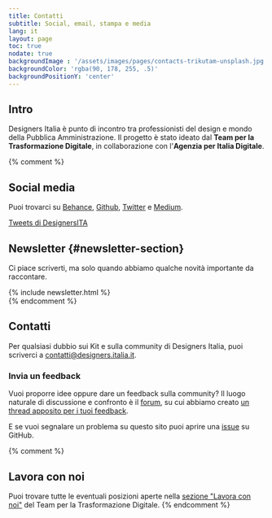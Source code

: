 ```yaml
---
title: Contatti
subtitle: Social, email, stampa e media
lang: it
layout: page
toc: true
nodate: true
backgroundImage : '/assets/images/pages/contacts-trikutam-unsplash.jpg'
backgroundColor: 'rgba(90, 178, 255, .5)'
backgroundPositionY: 'center'
---
```


## Intro
Designers Italia è punto di incontro tra professionisti del design e mondo della Pubblica Amministrazione. Il progetto è stato ideato dal **Team per la Trasformazione Digitale**, in collaborazione con l'**Agenzia per Italia Digitale**.

{% comment %}
## Social media
Puoi trovarci su [Behance](https://www.behance.net/italia), [Github](https://github.com/italia/), [Twitter](https://twitter.com/designersita) e [Medium](https://medium.com/designers-italia).

<a class="twitter-timeline" data-height="460" data-lang="it" data-dnt="true" data-link-color="#0066cc" href="https://twitter.com/DesignersITA?ref_src=twsrc%5Etfw">Tweets di DesignersITA</a> <script async src="https://platform.twitter.com/widgets.js" charset="utf-8"></script>

## Newsletter {#newsletter-section}
Ci piace scriverti, ma solo quando abbiamo qualche novità importante da raccontare.

<div class="u-padding-bottom-xxl">
{% include newsletter.html %}
</div>
{% endcomment %}

## Contatti
Per qualsiasi dubbio sui Kit e sulla community di Designers Italia, puoi scriverci a [contatti@designers.italia.it](mailto:contatti@designers.italia.it).

### Invia un feedback
Vuoi proporre idee oppure dare un feedback sulla community? Il luogo naturale di discussione e confronto è il [forum](https://forum.italia.it/c/design/), su cui abbiamo creato [un thread apposito per i tuoi feedback](https://forum.italia.it/c/design/feedback-community).

E se vuoi segnalare un problema su questo sito puoi aprire una [issue](https://github.com/italia/designers.italia.it) su GitHub.

{% comment %}
## Lavora con noi
Puoi trovare tutte le eventuali posizioni aperte nella [sezione "Lavora con noi"](https://teamdigitale.governo.it/it/lavora-con-noi) del Team per la Trasformazione Digitale.
{% endcomment %}
